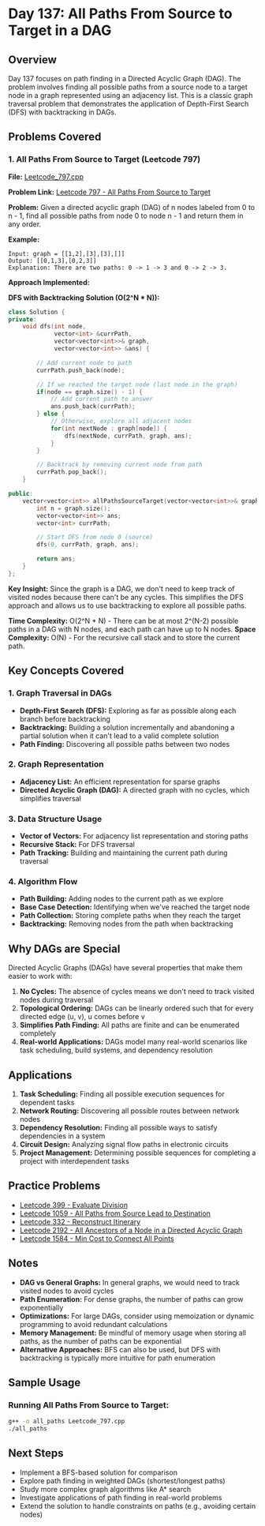 # Day 137: All Paths From Source to Target in a DAG

## Overview

Day 137 focuses on path finding in a Directed Acyclic Graph (DAG). The problem involves finding all possible paths from a source node to a target node in a graph represented using an adjacency list. This is a classic graph traversal problem that demonstrates the application of Depth-First Search (DFS) with backtracking in DAGs.

## Problems Covered

### 1. All Paths From Source to Target (Leetcode 797)

**File:** [Leetcode_797.cpp](./Leetcode_797.cpp)

**Problem Link:** [Leetcode 797 - All Paths From Source to Target](https://leetcode.com/problems/all-paths-from-source-to-target/)

**Problem:** Given a directed acyclic graph (DAG) of n nodes labeled from 0 to n - 1, find all possible paths from node 0 to node n - 1 and return them in any order.

**Example:**

```
Input: graph = [[1,2],[3],[3],[]]
Output: [[0,1,3],[0,2,3]]
Explanation: There are two paths: 0 -> 1 -> 3 and 0 -> 2 -> 3.
```

**Approach Implemented:**

**DFS with Backtracking Solution (O(2^N \* N)):**

```cpp
class Solution {
private:
    void dfs(int node,
             vector<int> &currPath,
             vector<vector<int>>& graph,
             vector<vector<int>> &ans) {

        // Add current node to path
        currPath.push_back(node);

        // If we reached the target node (last node in the graph)
        if(node == graph.size() - 1) {
            // Add current path to answer
            ans.push_back(currPath);
        } else {
            // Otherwise, explore all adjacent nodes
            for(int nextNode : graph[node]) {
                dfs(nextNode, currPath, graph, ans);
            }
        }

        // Backtrack by removing current node from path
        currPath.pop_back();
    }

public:
    vector<vector<int>> allPathsSourceTarget(vector<vector<int>>& graph) {
        int n = graph.size();
        vector<vector<int>> ans;
        vector<int> currPath;

        // Start DFS from node 0 (source)
        dfs(0, currPath, graph, ans);

        return ans;
    }
};
```

**Key Insight:** Since the graph is a DAG, we don't need to keep track of visited nodes because there can't be any cycles. This simplifies the DFS approach and allows us to use backtracking to explore all possible paths.

**Time Complexity:** O(2^N \* N) - There can be at most 2^(N-2) possible paths in a DAG with N nodes, and each path can have up to N nodes.
**Space Complexity:** O(N) - For the recursive call stack and to store the current path.

## Key Concepts Covered

### 1. **Graph Traversal in DAGs**

- **Depth-First Search (DFS):** Exploring as far as possible along each branch before backtracking
- **Backtracking:** Building a solution incrementally and abandoning a partial solution when it can't lead to a valid complete solution
- **Path Finding:** Discovering all possible paths between two nodes

### 2. **Graph Representation**

- **Adjacency List:** An efficient representation for sparse graphs
- **Directed Acyclic Graph (DAG):** A directed graph with no cycles, which simplifies traversal

### 3. **Data Structure Usage**

- **Vector of Vectors:** For adjacency list representation and storing paths
- **Recursive Stack:** For DFS traversal
- **Path Tracking:** Building and maintaining the current path during traversal

### 4. **Algorithm Flow**

- **Path Building:** Adding nodes to the current path as we explore
- **Base Case Detection:** Identifying when we've reached the target node
- **Path Collection:** Storing complete paths when they reach the target
- **Backtracking:** Removing nodes from the path when backtracking

## Why DAGs are Special

Directed Acyclic Graphs (DAGs) have several properties that make them easier to work with:

1. **No Cycles:** The absence of cycles means we don't need to track visited nodes during traversal
2. **Topological Ordering:** DAGs can be linearly ordered such that for every directed edge (u, v), u comes before v
3. **Simplifies Path Finding:** All paths are finite and can be enumerated completely
4. **Real-world Applications:** DAGs model many real-world scenarios like task scheduling, build systems, and dependency resolution

## Applications

1. **Task Scheduling:** Finding all possible execution sequences for dependent tasks
2. **Network Routing:** Discovering all possible routes between network nodes
3. **Dependency Resolution:** Finding all possible ways to satisfy dependencies in a system
4. **Circuit Design:** Analyzing signal flow paths in electronic circuits
5. **Project Management:** Determining possible sequences for completing a project with interdependent tasks

## Practice Problems

- [Leetcode 399 - Evaluate Division](https://leetcode.com/problems/evaluate-division/)
- [Leetcode 1059 - All Paths from Source Lead to Destination](https://leetcode.com/problems/all-paths-from-source-lead-to-destination/)
- [Leetcode 332 - Reconstruct Itinerary](https://leetcode.com/problems/reconstruct-itinerary/)
- [Leetcode 2192 - All Ancestors of a Node in a Directed Acyclic Graph](https://leetcode.com/problems/all-ancestors-of-a-node-in-a-directed-acyclic-graph/)
- [Leetcode 1584 - Min Cost to Connect All Points](https://leetcode.com/problems/min-cost-to-connect-all-points/)

## Notes

- **DAG vs General Graphs:** In general graphs, we would need to track visited nodes to avoid cycles
- **Path Enumeration:** For dense graphs, the number of paths can grow exponentially
- **Optimizations:** For large DAGs, consider using memoization or dynamic programming to avoid redundant calculations
- **Memory Management:** Be mindful of memory usage when storing all paths, as the number of paths can be exponential
- **Alternative Approaches:** BFS can also be used, but DFS with backtracking is typically more intuitive for path enumeration

## Sample Usage

### Running All Paths From Source to Target:

```bash
g++ -o all_paths Leetcode_797.cpp
./all_paths
```

## Next Steps

- Implement a BFS-based solution for comparison
- Explore path finding in weighted DAGs (shortest/longest paths)
- Study more complex graph algorithms like A\* search
- Investigate applications of path finding in real-world problems
- Extend the solution to handle constraints on paths (e.g., avoiding certain nodes)
